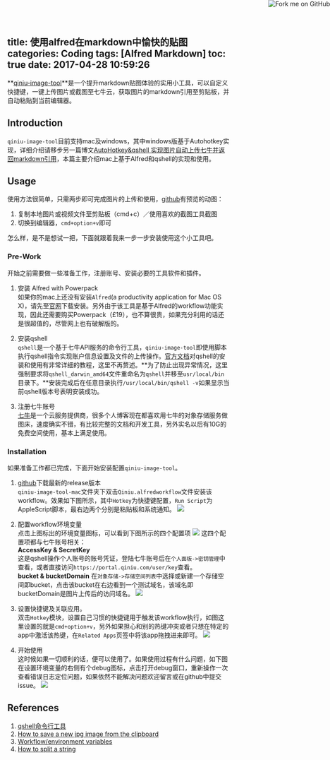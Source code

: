 title: 使用alfred在markdown中愉快的贴图
categories: Coding
tags: [Alfred Markdown]
toc: true
date: 2017-04-28 10:59:26
---

**[qiniu-image-tool](https://github.com/jiwenxing/qiniu-image-tool)**是一个提升markdown贴图体验的实用小工具，可以自定义快捷键，一键上传图片或截图至七牛云，获取图片的markdown引用至剪贴板，并自动粘贴到当前编辑器。<!--more-->


## Introduction
`qiniu-image-tool`目前支持mac及windows，其中windows版基于Autohotkey实现，详细介绍请移步另一篇博文[AutoHotkey&qshell 实现图片自动上传七牛并返回markdown引用](http://jverson.com/2016/08/30/autohotkey-markdown-uploadImage/)，本篇主要介绍mac上基于Alfred和qshell的实现和使用。


## Usage
使用方法很简单，只需两步即可完成图片的上传和使用，[github](https://github.com/jiwenxing/qiniu-image-tool)有预览的动图：

1. 复制本地图片或视频文件至剪贴板（cmd+c）／使用喜欢的截图工具截图
2. 切换到编辑器，`cmd+option+v`即可

怎么样，是不是想试一把，下面就跟着我来一步一步安装使用这个小工具吧。

### Pre-Work
开始之前需要做一些准备工作，注册账号、安装必要的工具软件和插件。   

1. 安装 Alfred with Powerpack   
如果你的mac上还没有安装`Alfred`(a productivity application for Mac OS X)，请先至[官网](https://www.alfredapp.com/)下载安装。另外由于该工具是基于Alfred的workflow功能实现，因此还需要购买Powerpack（£19），也不算很贵，如果充分利用的话还是很超值的，尽管网上也有破解版的。

2. 安装qshell  
`qshell`是一个基于七牛API服务的命令行工具，`qiniu-image-tool`即使用脚本执行qshell指令实现账户信息设置及文件的上传操作。[官方文档](https://developer.qiniu.com/kodo/tools/1302/qshell)对qshell的安装和使用有非常详细的教程，这里不再赘述。**为了防止出现异常情况，这里强制要求将`qshell_darwin_amd64`文件重命名为`qshell`并移至`usr/local/bin`目录下。**安装完成后在任意目录执行`/usr/local/bin/qshell -v`如果显示当前qshell版本号表明安装成功。

3. 注册七牛账号   
[七牛](https://www.qiniu.com/)是一个云服务提供商，很多个人博客现在都喜欢用七牛的对象存储服务做图床，速度确实不错，有比较完整的文档和开发工具，另外实名以后有10G的免费空间使用，基本上满足使用。

### Installation
如果准备工作都已完成，下面开始安装配置`qiniu-image-tool`。

1. [github](https://github.com/jiwenxing/qiniu-image-tool/releases)下载最新的release版本  
`qiniu-image-tool-mac`文件夹下双击`Qiniu.alfredworkflow`文件安装该workflow。效果如下图所示，其中`Hotkey`为快捷键配置，`Run Script`为AppleScript脚本，最右边两个分别是粘贴板和系统通知。
![](http://ochyazsr6.bkt.clouddn.com/2c1f76695ffd16c594e4b222f64b3686.jpg)

2. 配置workflow环境变量   
点击上图标出的环境变量图标，可以看到下图所示的四个配置项
![](http://ochyazsr6.bkt.clouddn.com/6ec3283e4782eed9b2995289a028e15e.jpg)
这四个配置项都与七牛账号相关：  
**AccessKey & SecretKey**  
这是qshell操作个人账号的账号凭证，登陆七牛账号后在`个人面板->密钥管理`中查看，或者直接访问`https://portal.qiniu.com/user/key`查看。   
**bucket & bucketDomain**
在`对象存储->存储空间列表`中选择或新建一个存储空间即bucket，点击该bucket在右边看到一个测试域名，该域名即bucketDomain是图片上传后的访问域名。
![](http://ochyazsr6.bkt.clouddn.com/883c2cf5633cac4fba7b3719284ab678.gif)

3. 设置快捷键及关联应用。  
双击`Hotkey`模块，设置自己习惯的快捷键用于触发该workflow执行，如图这里设置的就是`cmd+option+v`，另外如果担心和别的热键冲突或者只想在特定的app中激活该热键，在`Related Apps`页签中将该app拖拽进来即可。
![](http://ochyazsr6.bkt.clouddn.com/ab6d5581255f00511fa56a08aed3a4b1.jpg)

4. 开始使用   
这时候如果一切顺利的话，便可以使用了。如果使用过程有什么问题，如下图在设置环境变量的右侧有个debug图标，点击打开debug窗口，重新操作一次查看错误日志定位问题，如果依然不能解决问题欢迎留言或在github中提交issue。
![](http://ochyazsr6.bkt.clouddn.com/d98503cde4aa2712d8fab3b0c644fa60.jpg)

## References
1. [qshell命令行工具](https://developer.qiniu.com/kodo/tools/1302/qshell)
2. [How to save a new jpg image from the clipboard](https://discussions.apple.com/thread/2379870?start=0&tstart=0)
3. [Workflow/environment variables](https://www.alfredforum.com/topic/9070-how-to-workflowenvironment-variables/)
4. [How to split a string](http://erikslab.com/2007/08/31/applescript-how-to-split-a-string/)
 

 <a href="https://github.com/jiwenxing/qiniu-image-tool"><img style="position: absolute; top: 0; right: 0; border: 0;" src="https://camo.githubusercontent.com/e7bbb0521b397edbd5fe43e7f760759336b5e05f/68747470733a2f2f73332e616d617a6f6e6177732e636f6d2f6769746875622f726962626f6e732f666f726b6d655f72696768745f677265656e5f3030373230302e706e67" alt="Fork me on GitHub" data-canonical-src="https://s3.amazonaws.com/github/ribbons/forkme_right_green_007200.png"></a>


